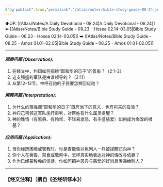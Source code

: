 ```yaml
---
{"dg-publish":true,"permalink":"/atlas/notes/bible-study-guide-08-24-joel-02-01-17/"}
---
```


⬆️UP: [[Atlas/Notes/A Daily Devotional - 08.24\|A Daily Devotional - 08.24]]
⬅️ [[Atlas/Notes/Bible Study Guide - 08.23 - Hosea 02.14-03.05\|Bible Study Guide - 08.23 - Hosea 02.14-03.05]]
➡️ [[Atlas/Notes/Bible Study Guide - 08.25 - Amos 01.01-02.05\|Bible Study Guide - 08.25 - Amos 01.01-02.05]] 

---

#### *观察问题 (Observation):*

1. 在经文中，约珥如何描绘“耶和华的日子”的景象？（2:1–2）
2. 这支强盛的军队是由谁领导的？（2:11）
3. 从第12–13节，神呼召祂的子民要怎样回应祂？

#### *解释问题 (Interpretation):*
1. 为什么约珥强调“耶和华的日子”既有当下的意义，也有将来的应验？
2. 神自己带领这军队施行审判，对百姓有什么属灵提醒？
3. 神的性情（有恩典、有怜悯、不轻易发怒、有丰盛慈爱）如何成为悔改的根基？

#### *应用问题 (Application):*
1. 当你经历困境或管教时，你是否能像以色列人一样被提醒归向神？
2. 你个人在祷告、禁食或敬拜中，怎样真实地表达对神的悔改与依靠？
3. 作为已经蒙赦免的信徒，你如何把神恩典与慈爱的好消息传递给别人？


---
### 【经文注释】（摘自《圣经研修本》）

